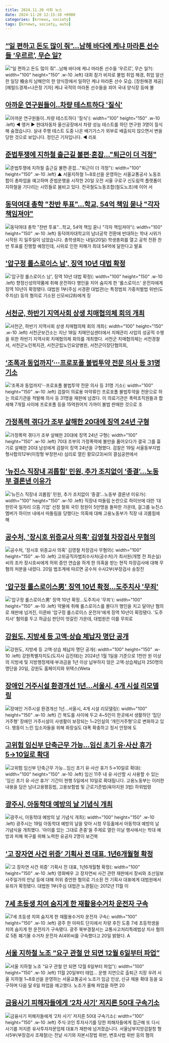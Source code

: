 ```yaml
---
title: 2024.11.20 사회 뉴스
date: 2024-11-20 12:15:18 +0900
categories: [krnews, society]
tags: [krnews, society, auto]
---
```

## [“일 편하고 돈도 많이 줘”...남해 바다에 케냐 마라톤 선수들 ‘우르르’, 무슨 일?](https://n.news.naver.com/mnews/article/016/0002390295)

![“일 편하고 돈도 많이 줘”...남해 바다에 케냐 마라톤 선수들 ‘우르르’, 무슨 일?](https://mimgnews.pstatic.net/image/origin/016/2024/11/19/2390295.jpg?type=nf220_150){: width="100" height="150" .w-10 .left}
대회 참가 비자로 불법 취업 해경, 취업 알선한 일당 檢송치 남해안의 한 양식장에서 일하던 케냐 마라톤 선수 모습. [창원해경 제공] [헤럴드경제=나은정 기자] 케냐 국적의 마라톤 선수들을 꾀어 국내 양식장 등에 불

## [아까운 연구원들이‥차량 테스트하다 '질식'](https://n.news.naver.com/mnews/article/214/0001387635)

![아까운 연구원들이‥차량 테스트하다 '질식'](https://mimgnews.pstatic.net/image/origin/214/2024/11/20/1387635.jpg?type=nf220_150){: width="100" height="150" .w-10 .left}
◀ 앵커 ▶ 현대자동차 울산공장에서 차량 성능 테스트를 하던 연구원 3명이 질식해 숨졌습니다. 실내 주행 테스트 도중 나온 배기가스가 외부로 배출되지 않으면서 변을 당한 것으로 보입니다. 정인곤 기자입니다. ◀ 리포

## [준법투쟁에 지하철 출근길 불편·혼잡…"퇴근이 더 걱정"](https://n.news.naver.com/mnews/article/055/0001207837)

![준법투쟁에 지하철 출근길 불편·혼잡…"퇴근이 더 걱정"](https://mimgnews.pstatic.net/image/origin/055/2024/11/20/1207837.jpg?type=nf220_150){: width="100" height="150" .w-10 .left}
▲ 서울지하철 1~8호선을 운영하는 서울교통공사 노동조합이 총파업을 예고하며 준법운행을 시작한 20일 오전 서울 구로구 신도림역 플랫폼이 지하철을 기다리는 시민들로 붐비고 있다. 전국철도노동조합(철도노조)에 이어 서

## [동덕여대 총학 "찬반 투표"...학교, 54억 책임 묻나 "각자 책임져야"](https://n.news.naver.com/mnews/article/052/0002116121)

![동덕여대 총학 "찬반 투표"...학교, 54억 책임 묻나 "각자 책임져야"](https://mimgnews.pstatic.net/image/origin/052/2024/11/19/2116121.jpg?type=nf220_150){: width="100" height="150" .w-10 .left}
동덕여자대학교의 남녀공학 전환에 반대하는 학내 시위가 시작된 지 일주일이 넘었습니다. 총학생회는 내일(20일) 학생총회를 열고 공학 전환 찬반 투표를 진행할 예정인데, 시위로 인한 피해가 최대 54억에 달한다고 발표

## ['압구정 롤스로이스 남', 징역 10년 대법 확정](https://n.news.naver.com/mnews/article/666/0000057313)

!['압구정 롤스로이스 남', 징역 10년 대법 확정](https://mimgnews.pstatic.net/image/origin/666/2024/11/20/57313.jpg?type=nf220_150){: width="100" height="150" .w-10 .left}
향정신성의약품에 취해 운전하다 행인을 치어 숨지게 한 '롤스로이스' 운전자에게 징역 10년이 확정됐다. 대법원 1부(주심 서경환 대법관)는 특정범죄 가중처벌법 위반(도주치상) 등의 혐의로 기소된 신모씨(28)에게 징

## [서천군, 하반기 지역사회 상생 치매협의체 회의 개최](https://n.news.naver.com/mnews/article/656/0000111738)

![서천군, 하반기 지역사회 상생 치매협의체 회의 개최](https://mimgnews.pstatic.net/image/origin/656/2024/11/19/111738.jpg?type=nf220_150){: width="100" height="150" .w-10 .left}
서천군보건소는 지난 18일 치매안심센터에서 치매관리 사업의 성공적 수행을 위한 하반기 지역사회 치매협의체 회의를 개최했다. 서천군 치매협의체는 서천경찰서, 서천군노인복지관, 서천군립노인요양병원, 서천군이장단협의회,

## [‘조폭과 동업까지’···프로포폴 불법투약 전문 의사 등 31명 기소](https://n.news.naver.com/mnews/article/032/0003333599)

![‘조폭과 동업까지’···프로포폴 불법투약 전문 의사 등 31명 기소](https://mimgnews.pstatic.net/image/origin/032/2024/11/20/3333599.jpg?type=nf220_150){: width="100" height="150" .w-10 .left}
검찰이 의료용 마약류인 프로포폴 불법투약을 전문으로 하는 의료기관을 적발해 의사 등 31명을 재판에 넘겼다. 이 의료기관은 폭력조직원들과 합세해 7개월 사이에 프로포폴 등을 15억원어치 가까이 불법 판매한 것으로 조

## [가정폭력 겪다가 조부 살해한 20대에 징역 24년 구형](https://n.news.naver.com/mnews/article/001/0015055686)

![가정폭력 겪다가 조부 살해한 20대에 징역 24년 구형](https://mimgnews.pstatic.net/image/origin/001/2024/11/19/15055686.jpg?type=nf220_150){: width="100" height="150" .w-10 .left}
70대 조부의 가정폭력에 불만을 품어오다가 결국 그를 흉기로 살해한 20대 남성에게 검찰이 징역 24년을 구형했다. 검찰은 19일 서울동부지법 형사합의12부(이정형 부장판사) 심리로 열린 황모(23)씨의 결심공판에서

## [‘뉴진스 직장내 괴롭힘’ 민원, 추가 조치없이 ‘종결’…노동부 결론낸 이유가](https://n.news.naver.com/mnews/article/009/0005399511)

![‘뉴진스 직장내 괴롭힘’ 민원, 추가 조치없이 ‘종결’…노동부 결론낸 이유가](https://mimgnews.pstatic.net/image/origin/009/2024/11/20/5399511.jpg?type=nf220_150){: width="100" height="150" .w-10 .left}
직장내 따돌림 논란으로 하이브에 대한 ‘대한민국 일자리 으뜸 기업’ 선정 철회 국민 청원이 5만명을 돌파한 가운데, 걸그룹 뉴진스 멤버가 하이브 내에서 따돌림을 당했다는 의혹에 대해 고용노동부가 직장 내 괴롭힘에 해

## [공수처, '장시호 위증교사 의혹' 김영철 차장검사 무혐의](https://n.news.naver.com/mnews/article/003/0012914151)

![공수처, '장시호 위증교사 의혹' 김영철 차장검사 무혐의](https://mimgnews.pstatic.net/image/origin/003/2024/11/20/12914151.jpg?type=nf220_150){: width="100" height="150" .w-10 .left}
고위공직자범죄수사처(공수처)가 최서원(개명 전 최순실)씨의 조카 장시호씨에게 허위 증언 연습을 하게 한 의혹을 받는 현직 차장검사에 대해 무혐의 처분을 내렸다. 20일 법조계에 따르면 공수처 수사2부(부장검사 송창진

## ['압구정 롤스로이스男' 징역 10년 확정…도주치사 '무죄'](https://n.news.naver.com/mnews/article/014/0005270541)

!['압구정 롤스로이스男' 징역 10년 확정…도주치사 '무죄'](https://mimgnews.pstatic.net/image/origin/014/2024/11/20/5270541.jpg?type=nf220_150){: width="100" height="150" .w-10 .left}
약물에 취해 롤스로이스를 몰다가 행인을 치고 달아난 혐의로 재판에 넘겨진, 이른바 '압구정 롤스로이스 운전자'에게 징역 10년이 확정됐다. '도주치사' 혐의를 두고 하급심 판단이 엇갈린 가운데, 대법원은 이를 무죄로

## [강원도, 지방세 등 고액·상습 체납자 명단 공개](https://n.news.naver.com/mnews/article/277/0005503359)

![강원도, 지방세 등 고액·상습 체납자 명단 공개](https://mimgnews.pstatic.net/image/origin/277/2024/11/20/5503359.jpg?type=nf220_150){: width="100" height="150" .w-10 .left}
강원특별자치도(도지사 김진태)는 2024년 1월 1일을 기준으로 1천만 원 이상의 지방세 및 지방행정제재·부과금을 1년 이상 납부하지 않은 고액·상습체납자 250명의 명단을 20일, 강원도 홈페이지와 위택스(Weta

## [장애인 거주시설 환경개선 1년…서울시, 4개 시설 리모델링](https://n.news.naver.com/mnews/article/018/0005889707)

![장애인 거주시설 환경개선 1년…서울시, 4개 시설 리모델링](https://mimgnews.pstatic.net/image/origin/018/2024/11/20/5889707.jpg?type=nf220_150){: width="100" height="150" .w-10 .left}
긴 복도를 사이에 두고 4~5인이 한곳에서 생활하던 ‘집단거주형’ 장애인 거주시설이 사생활이 보장되는 1~2인실의 ‘개인거주형’으로 변화하고 있다. 행동이 느린 입소자들을 위해 화장실도 대폭 확충하고 정서 안정에 도

## [고위험 임신부 단축근무 가능…임신 초기 유·사산 휴가 5→10일로 확대](https://n.news.naver.com/mnews/article/057/0001854835)

![고위험 임신부 단축근무 가능…임신 초기 유·사산 휴가 5→10일로 확대](https://mimgnews.pstatic.net/image/origin/057/2024/11/20/1854835.jpg?type=nf220_150){: width="100" height="150" .w-10 .left}
임신 11주 내 유·사산할 시 사용할 수 있는 '임신 초기 유·사산 휴가' 기간이 현행 5일에서 10일로 확대됩니다. 고용노동부는 이러한 내용을 담은 남녀고용평등법, 고용보험법 및 근로기준법(육아지원 3법) 하위법령

## [광주시, 아동학대 예방의 날 기념식 개최](https://n.news.naver.com/mnews/article/001/0015055245)

![광주시, 아동학대 예방의 날 기념식 개최](https://mimgnews.pstatic.net/image/origin/001/2024/11/19/15055245.jpg?type=nf220_150){: width="100" height="150" .w-10 .left}
광주시는 19일 아동학대 예방의 날을 맞아 시청 무등홀에서 아동학대 예방의 날 기념식을 개최했다. '아이를 있는 그대로 존중'을 주제로 열린 이날 행사에서는 학대 예방과 피해 복구를 위해 노력한 유공자 2명이 보건복

## [‘고 장자연 사건 위증’ 기획사 전 대표, 1년6개월형 확정](https://n.news.naver.com/mnews/article/028/0002717034)

![‘고 장자연 사건 위증’ 기획사 전 대표, 1년6개월형 확정](https://mimgnews.pstatic.net/image/origin/028/2024/11/20/2717034.jpg?type=nf220_150){: width="100" height="150" .w-10 .left}
영화배우 고 장자연씨 사건 관련 재판에서 장씨와 조선일보 사주일가의 만남 등에 대해 허위 증언한 혐의로 기소된 전 기획사 대표에게 대법원에서 유죄가 확정됐다. 대법원 1부(주심 대법관 노경필)는 2012년 11월 이

## [7세 초등생 치여 숨지게 한 재활용수거차 운전자 구속](https://n.news.naver.com/mnews/article/469/0000834221)

![7세 초등생 치여 숨지게 한 재활용수거차 운전자 구속](https://mimgnews.pstatic.net/image/origin/469/2024/11/20/834221.jpg?type=nf220_150){: width="100" height="150" .w-10 .left}
광주 한 아파트 단지에서 차량 후진 도중 7세 초등학생을 치여 숨지게 한 운전자가 구속됐다. 광주 북부경찰서는 교통사고처리특례법상 치사 혐의로 5톤 폐기물 수거차 운전자 A(49)씨를 구속했다고 20일 밝혔다. A

## [서울 지하철 노조 “요구 관철 안 되면 12월 6일부터 파업”](https://n.news.naver.com/mnews/article/366/0001033247)

![서울 지하철 노조 “요구 관철 안 되면 12월 6일부터 파업”](https://mimgnews.pstatic.net/image/origin/366/2024/11/19/1033247.jpg?type=nf220_150){: width="100" height="150" .w-10 .left}
11월 20일부터 태업… 운행 지연으로 출퇴근 지장 우려 서울 지하철 1~8호선을 운영하는 서울교통공사 노조가 임금 인상, 신규 채용 확대 등을 요구하며 다음 달 6일 파업을 예고했다. 노조가 올해 파업을 하면 20

## [금융사기 피해자들에게 ‘2차 사기’ 저지른 50대 구속기소](https://n.news.naver.com/mnews/article/056/0011841514)

![금융사기 피해자들에게 ‘2차 사기’ 저지른 50대 구속기소](https://mimgnews.pstatic.net/image/origin/056/2024/11/20/11841514.jpg?type=nf220_150){: width="100" height="150" .w-10 .left}
주식·코인 투자사기를 당한 피해자들에게 접근해 또 다시 사기를 저지른 유사투자자문업체 대표가 재판에 넘겨졌습니다. 서울남부지방검찰청 형사5부(부장검사 조재철)는 전날 사기와 자본시장법 위반, 변호사법 위반 등의 혐의

